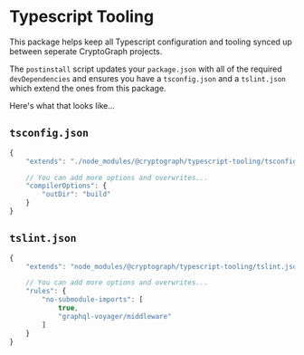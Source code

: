 # Typescript Tooling

This package helps keep all Typescript configuration and tooling synced up
between seperate CryptoGraph projects.

The `postinstall` script updates your `package.json` with all of the required
`devDependencies` and ensures you have a `tsconfig.json` and a `tslint.json`
which extend the ones from this package.

Here's what that looks like...

## `tsconfig.json`

```js
{
	"extends": "./node_modules/@cryptograph/typescript-tooling/tsconfig",

	// You can add more options and overwrites...
	"compilerOptions": {
		"outDir": "build"
	}
}
```

## `tslint.json`

```js
{
	"extends": "node_modules/@cryptograph/typescript-tooling/tslint.json",

	// You can add more options and overwrites...
	"rules": {
		"no-submodule-imports": [
			true,
			"graphql-voyager/middleware"
		]
	}
}
```
